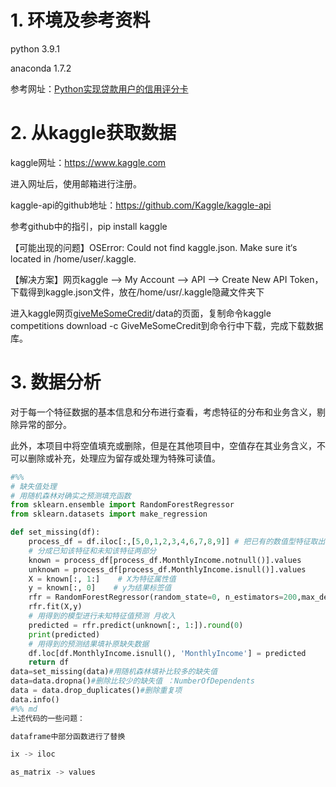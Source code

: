 # 1. 环境及参考资料

python 3.9.1

anaconda 1.7.2

参考网址：[Python实现贷款用户的信用评分卡](https://zhuanlan.zhihu.com/p/44663658)



# 2. 从kaggle获取数据

kaggle网址：https://www.kaggle.com

进入网址后，使用邮箱进行注册。

kaggle-api的github地址：https://github.com/Kaggle/kaggle-api

参考github中的指引，pip install kaggle

【可能出现的问题】OSError: Could not find kaggle.json. Make sure it‘s located in /home/user/.kaggle.

【解决方案】网页kaggle --> My Account --> API --> Create New API Token，下载得到kaggle.json文件，放在/home/usr/.kaggle隐藏文件夹下

进入kaggle网页[giveMeSomeCredit](https://www.kaggle.com/c/GiveMeSomeCredit)/data的页面，复制命令kaggle competitions download -c GiveMeSomeCredit到命令行中下载，完成下载数据库。

# 3. 数据分析

对于每一个特征数据的基本信息和分布进行查看，考虑特征的分布和业务含义，剔除异常的部分。

此外，本项目中将空值填充或删除，但是在其他项目中，空值存在其业务含义，不可以删除或补充，处理应为留存或处理为特殊可读值。



```python
#%%
# 缺失值处理
# 用随机森林对确实之预测填充函数
from sklearn.ensemble import RandomForestRegressor
from sklearn.datasets import make_regression

def set_missing(df):
    process_df = df.iloc[:,[5,0,1,2,3,4,6,7,8,9]] # 把已有的数值型特征取出来
    # 分成已知该特征和未知该特征两部分
    known = process_df[process_df.MonthlyIncome.notnull()].values
    unknown = process_df[process_df.MonthlyIncome.isnull()].values
    X = known[:, 1:]    # X为特征属性值
    y = known[:, 0]    # y为结果标签值
    rfr = RandomForestRegressor(random_state=0, n_estimators=200,max_depth=3,n_jobs=-1)
    rfr.fit(X,y)
    # 用得到的模型进行未知特征值预测 月收入
    predicted = rfr.predict(unknown[:, 1:]).round(0)
    print(predicted)
    # 用得到的预测结果填补原缺失数据
    df.loc[df.MonthlyIncome.isnull(), 'MonthlyIncome'] = predicted
    return df
data=set_missing(data)#用随机森林填补比较多的缺失值
data=data.dropna()#删除比较少的缺失值 ：NumberOfDependents
data = data.drop_duplicates()#删除重复项
data.info()
#%% md
上述代码的一些问题：

dataframe中部分函数进行了替换

ix -> iloc

as_matrix -> values
```

 